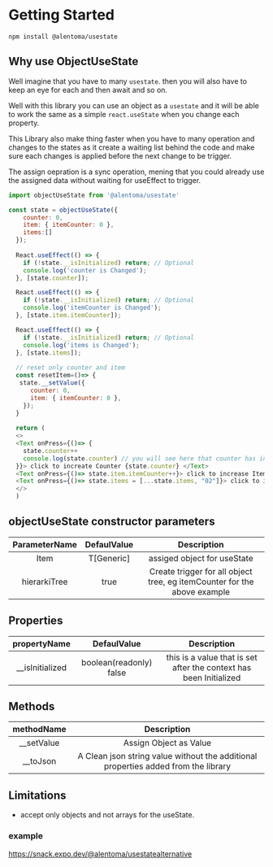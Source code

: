 # Getting Started

`npm install @alentoma/usestate`
## Why use ObjectUseState
Well imagine that you have to many `usestate`. then you will also have to keep an eye for each and then await and so on. 

Well with this library you can use an object as a `usestate` and it will be able to work the same as a simple `react.useState` when you change each property.

This Library also make thing faster when you have to many operation and changes to the states as it create a waiting list behind the code and make sure each changes is applied before the next change to be trigger.

The assign oepration is a sync operation, mening that you could already use the assigned data without waiting for useEffect to trigger.

```js
import objectUseState from '@alentoma/usestate'

const state = objectUseState({
    counter: 0,
    item: { itemCounter: 0 },
    items:[]
  });
  
  React.useEffect(() => {
    if (!state.__isInitialized) return; // Optional
    console.log('counter is Changed');
  }, [state.counter]);

  React.useEffect(() => {
    if (!state.__isInitialized) return; // Optional
    console.log('itemCounter is Changed');
  }, [state.item.itemCounter]);

  React.useEffect(() => {
    if (!state.__isInitialized) return; // Optional
    console.log('items is Changed');
  }, [state.items]);
  
  // reset only counter and item
  const resetItem=()=> {
   state.__setValue({
      counter: 0,
      item: { itemCounter: 0 },
    });
  }
  
  return (
  <>
  <Text onPress={()=> {
    state.counter++
    console.log(state.counter) // you will see here that counter has increased already eg is a sync operation.
  }}> click to increate Counter {state.counter} </Text>
  <Text onPress={()=> state.item.itemCounter++}> click to increase ItemCounter {state.item.itemCounter} </Text>
  <Text onPress={()=> state.items = [...state.items, "02"]}> click to increase items {state.items.length} </Text>
  </>
  )
```

## objectUseState constructor parameters

| ParameterName | DefaulValue | Description |
| :---: | :---: | :---: |
| Item | T[Generic] | assiged object for useState |
| hierarkiTree | true | Create trigger for all object tree, eg itemCounter for the above example |

## Properties
| propertyName | DefaulValue | Description |
| :---: | :---: | :---: |
| __isInitialized | boolean(readonly) false | this is a value that is set after the context has been Initialized  |
## Methods
| methodName  | Description |
| :---: | :---: |
| __setValue | Assign Object as Value  |
| __toJson | A Clean json string value without the additional properties added from the library  |

## Limitations

* accept only objects and not arrays for the useState.

### example 

https://snack.expo.dev/@alentoma/usestatealternative
